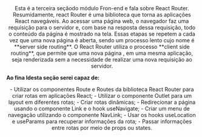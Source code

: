 <center>Esta é a terceira seçãodo módulo Fron-end e fala sobre React Router.
Resumidamente, react Router é uma biblioteca que torna as aplicações React navegáveis.
Ao acessar uma página web, o navegador faz uma requisição para o servidor e, com base na resposta dessa requisição, todo o conteúdo da página é mostrado na tela.
Essas etapas se repetem a cada vez que uma nova página é aberta, sendo um processo lento cujo nome é **server side routing**.
O React Router utiliza o processo **client side routing**, que permite que uma nova página , em uma mesma aplicação, seja renderizada sem a necessidade de realizar uma nova requisição ao servidor.</center>

**Ao fina ldesta seção serei capaz de:**
<center>- Utilizar os componentes Route e Routes da biblioteca React Router para criar rotas em aplicações React;
- Utilizar o componente Outlet para um layout em diferentes rotas;
- Criar rotas dinâmicas;
- Redirecionar a página usando o componente Link e o hook useNavigate;
- Criar um menu de navegação utilizando o componente NavLink;
- Usar os hooks useLocation e useParams para recuperar informações da rota;
- Passar informações entre rotas por meio de props ou states.</center>
